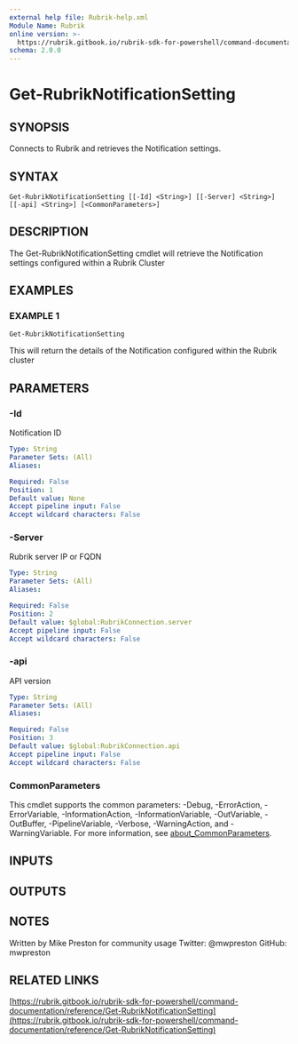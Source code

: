 ```yaml
---
external help file: Rubrik-help.xml
Module Name: Rubrik
online version: >-
  https://rubrik.gitbook.io/rubrik-sdk-for-powershell/command-documentation/reference/Get-RubrikNotificationSetting
schema: 2.0.0
---
```


# Get-RubrikNotificationSetting

## SYNOPSIS

Connects to Rubrik and retrieves the Notification settings.

## SYNTAX

```text
Get-RubrikNotificationSetting [[-Id] <String>] [[-Server] <String>] [[-api] <String>] [<CommonParameters>]
```

## DESCRIPTION

The Get-RubrikNotificationSetting cmdlet will retrieve the Notification settings configured within a Rubrik Cluster

## EXAMPLES

### EXAMPLE 1

```text
Get-RubrikNotificationSetting
```

This will return the details of the Notification configured within the Rubrik cluster

## PARAMETERS

### -Id

Notification ID

```yaml
Type: String
Parameter Sets: (All)
Aliases:

Required: False
Position: 1
Default value: None
Accept pipeline input: False
Accept wildcard characters: False
```

### -Server

Rubrik server IP or FQDN

```yaml
Type: String
Parameter Sets: (All)
Aliases:

Required: False
Position: 2
Default value: $global:RubrikConnection.server
Accept pipeline input: False
Accept wildcard characters: False
```

### -api

API version

```yaml
Type: String
Parameter Sets: (All)
Aliases:

Required: False
Position: 3
Default value: $global:RubrikConnection.api
Accept pipeline input: False
Accept wildcard characters: False
```

### CommonParameters

This cmdlet supports the common parameters: -Debug, -ErrorAction, -ErrorVariable, -InformationAction, -InformationVariable, -OutVariable, -OutBuffer, -PipelineVariable, -Verbose, -WarningAction, and -WarningVariable. For more information, see [about\_CommonParameters](http://go.microsoft.com/fwlink/?LinkID=113216).

## INPUTS

## OUTPUTS

## NOTES

Written by Mike Preston for community usage Twitter: @mwpreston GitHub: mwpreston

## RELATED LINKS

[https://rubrik.gitbook.io/rubrik-sdk-for-powershell/command-documentation/reference/Get-RubrikNotificationSetting](https://rubrik.gitbook.io/rubrik-sdk-for-powershell/command-documentation/reference/Get-RubrikNotificationSetting)

